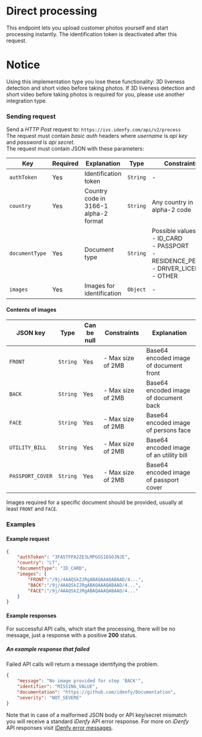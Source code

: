 # Direct processing

This endpoint lets you upload customer photos yourself and start processing instantly. The identification token is deactivated after this request.

# Notice

Using this implementation type you lose these functionality: 3D liveness detection and short video before taking photos.
If 3D liveness detection and short video before taking photos is required for you, please use another integration type.

### Sending request
Send a *HTTP Post* request to: `https://ivs.idenfy.com/api/v2/process`<br>
The request must contain *basic auth* headers where *username* is *api key* and *password* is *api secret*.<br>
The request must contain JSON with these parameters:

|      Key       | Required |              Explanation              |   Type   |                                     Constraints<img width=/>                                     |
| -------------- | -------- | ------------------------------------- | -------- | ------------------------------------------------------------------------------------------------ |
| `authToken`    | Yes      | Identification token                  | `String` | -                                                                                                |
| `country`      | Yes      | Country code in 3166-1 alpha-2 format | `String` | Any country in alpha-2 code                                                                      |
| `documentType` | Yes      | Document type                         | `String` | Possible values:<br>- ID_CARD<br>- PASSPORT<br>- RESIDENCE_PERMIT<br>- DRIVER_LICENSE<br>- OTHER |
| `images`       | Yes      | Images for identification             | `Object` | -                                                                                                |

#### Contents of images

|     JSON key     |   Type   | Can be null |    Constraints    |               Explanation               |
| ---------------- | -------- | ----------- | ----------------- | --------------------------------------- |
| `FRONT`          | `String` | Yes         | - Max size of 2MB | Base64 encoded image of document front  |
| `BACK`           | `String` | Yes         | - Max size of 2MB | Base64 encoded image of document back   |
| `FACE`           | `String` | Yes         | - Max size of 2MB | Base64 encoded image of persons face    |
| `UTILITY_BILL`   | `String` | Yes         | - Max size of 2MB | Base64 encoded image of an utility bill |
| `PASSPORT_COVER` | `String` | Yes         | - Max size of 2MB | Base64 encoded image of passport cover  |

Images required for a specific document should be provided, usually at least `FRONT` and `FACE`.

### Examples
#### Example request

```json
{
    "authToken": "3FA5TFPA2ZE3LMPGGS1EGOJNJE",
    "country": "LT",
    "documentType": "ID_CARD",
    "images": {
        "FRONT":"/9j/4AAQSkZJRgABAQAAAQABAAD/4...",
        "BACK":"/9j/4AAQSkZJRgABAQAAAQABAAD/4...",
        "FACE":"/9j/4AAQSkZJRgABAQAAAQABAAD/4..."
    }
}
```

#### Example responses
For successful API calls, which start the processing, there will be no message, just a response with a positive **200** status.


##### An example response that failed
Failed API calls will return a message identifying the problem.

```json
{
    "message": "No image provided for step 'BACK'",
    "identifier": "MISSING_VALUE",
    "documentation": "https://github.com/idenfy/Documentation",
    "severity": "NOT_SEVERE"
}
```
Note that in case of a malformed JSON body or API key/secret mismatch you will receive a standard *iDenfy* API error response. For more on *iDenfy* API responses visit [iDenfy error messages](https://github.com/idenfy/Documentation/blob/master/pages/StandardErrorMessages.md).
